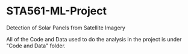 # STA561-ML-Project
Detection of Solar Panels from Satellite Imagery

All of the Code and Data used to do the analysis in the project is under "Code and Data" folder. 
